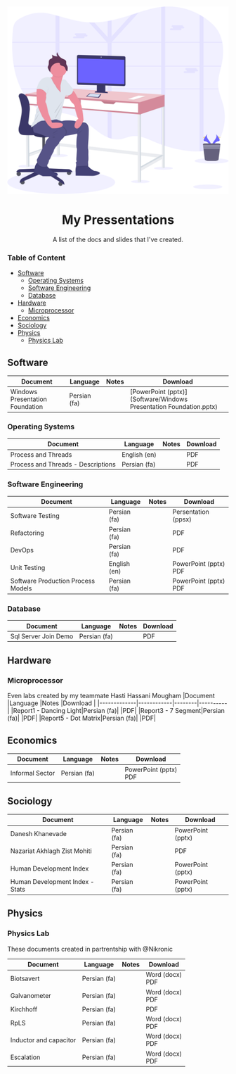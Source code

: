 <div align="center">
<img src="illustration.svg" />
<h1>My Pressentations</h1>
<p>A list of the docs and slides that I've created.</p>
</div>

### Table of Content

- [Software](#software)
    - [Operating Systems](#operating-systems)
    - [Software Engineering](#software-engineering)
    - [Database](#database)
- [Hardware](#hardware)
    - [Microprocessor](#microprocessor)
- [Economics](#economics)
- [Sociology](#sociology)
- [Physics](#physics)
    - [Physics Lab](#physics-lab)

## Software
|Document     |Language    |Notes   |Download  |
|-------------|------------|--------|----------|
|Windows Presentation Foundation|Persian (fa)|        |[PowerPoint (pptx)](Software/Windows Presentation Foundation.pptx)|

### Operating Systems
|Document     |Language    |Notes   |Download  |
|-------------|------------|--------|----------|
|Process and Threads   |English (en)|        |PDF|
|Process and Threads - Descriptions|Persian (fa)| | PDF|

### Software Engineering
|Document     |Language    |Notes   |Download  |
|-------------|------------|--------|----------|
|Software Testing   |Persian (fa)|        |Persentation (ppsx)|
|Refactoring|Persian (fa)| | PDF|
|DevOps|Persian (fa)| |PDF|
|Unit Testing| English (en)| | PowerPoint (pptx)<br>PDF|
|Software Production Process Models|Persian (fa)| |PowerPoint (pptx)<br>PDF|

### Database
|Document     |Language    |Notes   |Download  |
|-------------|------------|--------|----------|
|Sql Server Join Demo|Persian (fa)|        |PDF|

## Hardware
### Microprocessor
Even labs created by my teammate Hasti Hassani Mougham
|Document     |Language    |Notes   |Download  |
|-------------|------------|--------|----------|
|Report1 - Dancing Light|Persian (fa)|        |PDF|
|Report3 - 7 Segment|Persian (fa)|        |PDF|
|Report5 - Dot Matrix|Persian (fa)|        |PDF|

## Economics
|Document     |Language    |Notes   |Download  |
|-------------|------------|--------|----------|
|Informal Sector|Persian (fa)|        |PowerPoint (pptx)<br>PDF|

## Sociology
|Document     |Language    |Notes   |Download  |
|-------------|------------|--------|----------|
|Danesh Khanevade|Persian (fa)|        |PowerPoint (pptx)|
|Nazariat Akhlagh Zist Mohiti|Persian (fa)|        |PDF|
|Human Development Index|Persian (fa)|        |PowerPoint (pptx)|
|Human Development Index - Stats|Persian (fa)|        |PowerPoint (pptx)|

## Physics

### Physics Lab
These documents created in partrentship with @Nikronic

|Document     |Language    |Notes   |Download  |
|-------------|------------|--------|----------|
|Biotsavert   |Persian (fa)|        |Word (docx)<br>PDF|
|Galvanometer|Persian (fa)| |Word (docx)<br>PDF|
|Kirchhoff|Persian (fa)| |PDF|
|RpLS|Persian (fa)| |Word (docx)<br>PDF|
|Inductor and capacitor|Persian (fa)| |Word (docx)<br>PDF|
|Escalation|Persian (fa)| |Word (docx)<br>PDF|